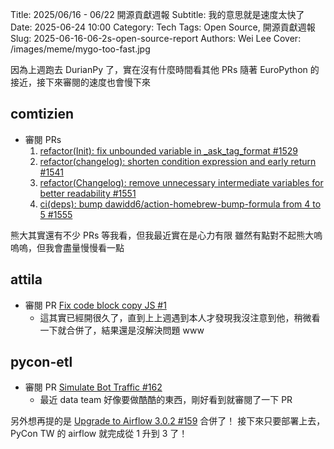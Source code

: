 Title: 2025/06/16 - 06/22 開源貢獻週報
Subtitle: 我的意思就是速度太快了
Date: 2025-06-24 10:00
Category: Tech
Tags: Open Source, 開源貢獻週報
Slug: 2025-06-16-06-2s-open-source-report
Authors: Wei Lee
Cover: /images/meme/mygo-too-fast.jpg

因為上週跑去 DurianPy 了，實在沒有什麼時間看其他 PRs
隨著 EuroPython 的接近，接下來審閱的速度也會慢下來

<!--more-->

## comtizien
* 審閱 PRs
    1. [refactor(Init): fix unbounded variable in _ask_tag_format #1529](https://github.com/commitizen-tools/commitizen/pull/1529)
    2. [refactor(changelog): shorten condition expression and early return #1541](https://github.com/commitizen-tools/commitizen/pull/1541)
    3. [refactor(Changelog): remove unnecessary intermediate variables for better readability #1551](https://github.com/commitizen-tools/commitizen/pull/1551)
    4. [ci(deps): bump dawidd6/action-homebrew-bump-formula from 4 to 5 #1555](https://github.com/commitizen-tools/commitizen/pull/1555)

熊大其實還有不少 PRs 等我看，但我最近實在是心力有限
雖然有點對不起熊大嗚嗚嗚，但我會盡量慢慢看一點

## attila
* 審閱 PR [Fix code block copy JS #1](https://github.com/Lee-W/attila/pull/1)
    * 這其實已經開很久了，直到上上週遇到本人才發現我沒注意到他，稍微看一下就合併了，結果還是沒解決問題 www

## pycon-etl
* 審閱 PR [Simulate Bot Traffic #162](https://github.com/pycontw/pycon-etl/pull/162)
    * 最近 data team 好像要做酷酷的東西，剛好看到就審閱了一下 PR

另外想再提的是 [Upgrade to Airflow 3.0.2 #159](https://github.com/pycontw/pycon-etl/pull/159) 合併了！
接下來只要部署上去， PyCon TW 的 airflow 就完成從 1 升到 3 了！
